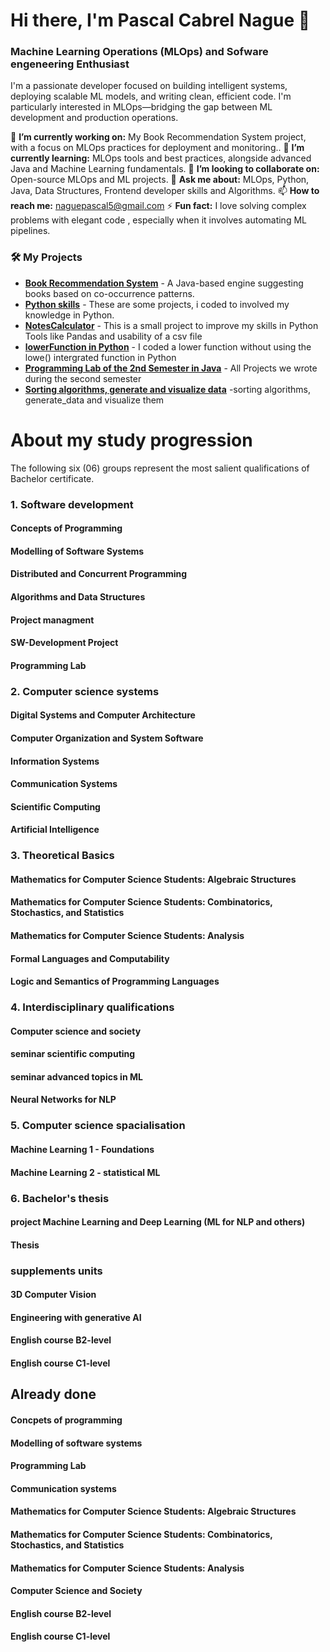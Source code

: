 # Hi there, I'm Pascal Cabrel Nague 👋

### Machine Learning Operations (MLOps)  and Sofware engeneering Enthusiast 

I'm a passionate developer focused on building intelligent systems, deploying scalable ML models, and writing clean, efficient code. I'm particularly interested in MLOps—bridging the gap between ML development and production operations.

🔭 **I’m currently working on:** My Book Recommendation System project, with a focus on MLOps practices for deployment and monitoring..
🌱 **I’m currently learning:** MLOps tools and best practices, alongside advanced Java and Machine Learning fundamentals.
👯 **I’m looking to collaborate on:** Open-source MLOps and ML projects.
💬 **Ask me about:** MLOps, Python, Java, Data Structures, Frontend developer skills and Algorithms.
📫 **How to reach me:** [naguepascal5@gmail.com](mailto:naguepascal5@gmail.com)
⚡ **Fun fact:** I love solving complex problems with elegant code , especially when it involves automating ML pipelines.

### 🛠️ My Projects

- **[Book Recommendation System](https://github.com/NPCabrel/book-recommender)** - A Java-based engine suggesting books based on co-occurrence patterns.
- **[Python skills](https://github.com/NPCabrel/miniProjects)** - These are some projects, i coded to involved my knowledge in Python.
- **[NotesCalculator](https://github.com/NPCabrel/NotesCalculatorFlask.git)** - This is a small project to improve my skills in Python Tools like Pandas and usability of a csv file
- **[lowerFunction in Python](https://github.com/NPCabrel/Python.git)** - I coded a lower function without using the lowe() intergrated function in Python
- **[Programming Lab of the 2nd Semester in Java](https://github.com/NPCabrel/Projekt_Semester2-1.git)** - All Projects we wrote during the second semester
- **[Sorting algorithms, generate and visualize data](https://github.com/NPCabrel/sorting-algorithms-analysis.git)** -sorting algorithms, generate_data and visualize them

# About my study progression

The following six (06) groups represent the most salient qualifications of Bachelor certificate.
###  1. Software development 
#### Concepts of Programming
#### Modelling of Software Systems
#### Distributed and Concurrent Programming
#### Algorithms and Data Structures
#### Project managment
#### SW-Development Project
#### Programming Lab

###  2. Computer science systems
#### Digital Systems and Computer Architecture
#### Computer Organization and System Software
#### Information Systems
#### Communication Systems
#### Scientific Computing
#### Artificial Intelligence

###  3. Theoretical Basics
#### Mathematics for Computer Science Students: Algebraic Structures
#### Mathematics for Computer Science Students: Combinatorics, Stochastics, and Statistics
#### Mathematics for Computer Science Students: Analysis
#### Formal Languages and Computability
#### Logic and Semantics of Programming Languages

###  4. Interdisciplinary qualifications
#### Computer science and society
#### seminar scientific computing
#### seminar advanced topics in ML
#### Neural Networks for NLP

### 5. Computer science spacialisation
#### Machine Learning 1 - Foundations
#### Machine Learning 2 - statistical ML

###  6. Bachelor's thesis
#### project Machine Learning and Deep Learning (ML for NLP and others)
#### Thesis

### supplements units
#### 3D Computer Vision
#### Engineering with generative AI
#### English course B2-level
#### English course C1-level


## Already done
#### Concpets of programming
#### Modelling of software systems
#### Programming Lab
#### Communication systems
#### Mathematics for Computer Science Students: Algebraic Structures
#### Mathematics for Computer Science Students: Combinatorics, Stochastics, and Statistics
#### Mathematics for Computer Science Students: Analysis
#### Computer Science and Society
#### English course B2-level
#### English course C1-level


